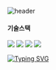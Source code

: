 ![header](https://capsule-render.vercel.app/api?type=wave&color=auto&height=300&section=header&text=CoffeePudding&fontSize=90)
<br/>

#### 기술스택
<div>
  <img src="https://img.shields.io/badge/HTML-E34F26?style=for-the-badge&logo=html5&logoColor=white">
  <img src="https://img.shields.io/badge/CSS-1572B6?style=for-the-badge&logo=css3&logoColor=white">
  <img src="https://img.shields.io/badge/JAVASCRIPT-F7DF1E?style=for-the-badge&logo=Javascript&logoColor=white">
  <img src="https://img.shields.io/badge/JQUERY-0769AD?style=for-the-badge&logo=jquery&logoColor=white">
</div>

[![Typing SVG](https://readme-typing-svg.demolab.com?font=Fira+Code&weight=500&pause=1000&width=435&lines=welcome+to+coffeepudding+github)](https://git.io/typing-svg)



